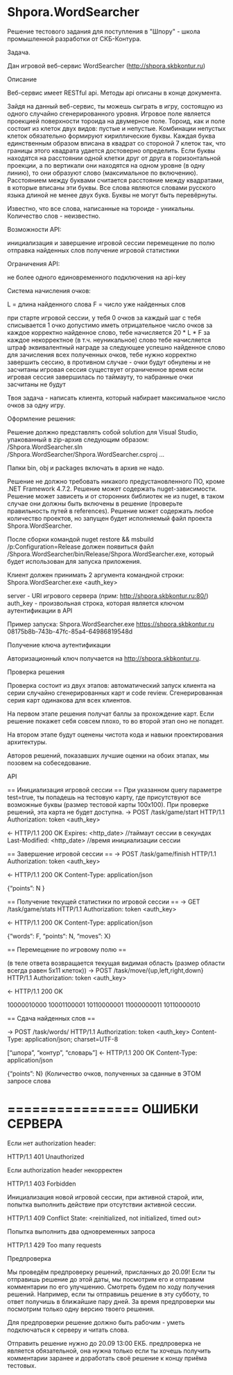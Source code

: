 # Shpora.WordSearcher
Решение тестового задания для поступления в "Шпору" - школа промышленной разработки от СКБ-Контура.

Задача.

Дан игровой веб-сервис WordSearcher (http://shpora.skbkontur.ru)

Описание
 
Веб-сервис имеет RESTful api. Методы api описаны в конце документа.
                                                                                                                     
Зайдя на данный веб-сервис, ты можешь сыграть в игру, состоящую из одного случайно сгенерированного уровня.
Игровое поле является проекцией поверхности тороида на двумерное поле. Тороид, как и поле состоит из клеток двух видов: пустые и непустые.
Комбинации непустых клеток обязательно формируют кириллические буквы. Каждая буква единственным образом вписана в квадрат со стороной 7 клеток так, что границы этого квадрата удается достоверно определить. 
Если буквы находятся на расстоянии одной клетки друг от друга в горизонтальной проекции, а по вертикали они находятся на одном уровне (в одну линию), то они образуют слово (максимальное по включению). Расстоянием между буквами считается расстояние между квадратами, в которые вписаны эти буквы. Все слова являются словами русского языка длиной не менее двух букв. Буквы не могут быть перевёрнуты.

Известно, что все слова, написанные на тороиде - уникальны. Количество слов - неизвестно.

Возможности API:

инициализация и завершение игровой сессии
перемещение по полю
отправка найденных слов
получение игровой статистики

Ограничения API:

не более одного единовременного подключения на api-key

Система начисления очков:

L = длина найденного слова
F = число уже найденных слов

при старте игровой сессии, у тебя 0 очков
за каждый шаг с тебя списывается 1 очко
допустимо иметь отрицательное число очков
за каждое корректно найденное слово, тебе начисляется  20 * L * F
за каждое некорректное (в т.ч. неуникальное) слово тебе начисляется штраф эквивалентный награде за следующее успешно найденное слово
для зачисления всех полученных очков, тебе нужно корректно завершить сессию, в противном случае - очки будут обнулены и не засчитаны
игровая сессия существует ограниченное время
если игровая сессия завершилась по таймауту, то набранные очки засчитаны не будут

Твоя задача - написать клиента, который набирает максимальное число очков за одну игру.


Оформление решения:

Решение должно представлять собой solution для Visual Studio, упакованный в zip-архив следующим образом:
/Shpora.WordSearcher.sln
/Shpora.WordSearcher/Shpora.WordSearcher.csproj
…

Папки bin, obj и packages включать в архив не надо.

Решение не должно требовать никакого предустановленного ПО, кроме .NET Framework 4.7.2. 
Решение может содержать nuget-зависимости.
Решение может зависеть и от сторонних библиотек не из nuget, в таком случае они должны быть включены в решение (проверьте правильность путей в references).
Решение может содержать любое количество проектов, но запущен будет исполняемый файл проекта Shpora.WordSearcher.


После сборки командой nuget restore && msbuild /p:Configuration=Release должен появиться файл /Shpora.WordSearcher/bin/Release/Shpora.WordSearcher.exe, который будет использован для запуска приложения.

Клиент должен принимать 2 аргумента командной строки: 
Shpora.WordSearcher.exe <server> <auth_key>

server - URI игрового сервера (прим: http://shpora.skbkontur.ru:80/)
auth_key - произвольная строка, которая является ключом аутентификации в API 

Пример запуска:
Shpora.WordSearcher.exe https://shpora.skbkontur.ru 08175b8b-743b-47fc-85a4-64986819548d


Получение ключа аутентификации

Авторизационный ключ получается на http://shpora.skbkontur.ru.

Проверка решения

Проверка состоит из двух этапов: автоматический запуск клиента на серии случайно сгенерированных карт и code review. Сгенерированная серия карт одинакова для всех клиентов.

На первом этапе решения получат баллы за прохождение карт. Если решение покажет себя совсем плохо, то во второй этап оно не попадет.

На втором этапе будут оценены чистота кода и навыки проектирования архитектуры.

Авторов решений, показавших лучшие оценки на обоих этапах, мы позовем на собеседование.

API

== Инициализация игровой сессии ==
При указанном query параметре test=true, ты попадешь на тестовую карту, где присутствуют все возможные буквы (размер тестовой карты 100х100). При проверке решений, эта карта не будет доступна.
->
POST /task/game/start HTTP/1.1
Authorization: token <auth_key>

<-
HTTP/1.1 200 OK
Expires: <http_date> //таймаут сессии в секундах
Last-Modified: <http_date> //время инициализации сессии

== Завершение игровой сессии ==
->
POST /task/game/finish HTTP/1.1
Authorization: token <auth_key>

<-
HTTP/1.1 200 OK
Content-Type: application/json

{“points”: N }


== Получение текущей статистики по игровой сессии == 
->
GET /task/game/stats HTTP/1.1
Authorization: token <auth_key>

<-
HTTP/1.1 200 OK
Сontent-Type: application/json

{“words“: F, “points“: N, “moves”: X}

== Перемещение по игровому полю ==

(в теле ответа возвращается текущая видимая область (размер области всегда равен 5x11 клеток))
->
POST /task/move/{up,left,right,down} HTTP/1.1
Authorization: token <auth_key>

<-
HTTP/1.1 200 OK

10000010000
10001100001
10110000001
11000000011
10110000010

== Сдача найденных слов ==

->
POST /task/words/ HTTP/1.1
Authorization: token <auth_key>
Content-Type: application/json; charset=UTF-8

[“шпора”, “контур”, “словарь”]
<-
HTTP/1.1 200 OK
Content-Type: application/json

{“points”: N} (Количество очков, полученных за сданные в ЭТОМ запросе слова





================
ОШИБКИ СЕРВЕРА
================

Если нет authorization header:

HTTP/1.1 401 Unauthorized

Ecли authorization header некорректен

HTTP/1.1 403 Forbidden

Инициализация новой игровой сессии, при активной старой, или, попытка выполнить действие при отсутствии активной сессии.

HTTP/1.1 409 Conflict
State: <reinitialized, not initialized, timed out>

Попытка выполнить два одновременных запроса

HTTP/1.1 429 Too many requests

Предпроверка

Мы проведём предпроверку решений, присланных до 20.09! Если ты отправишь решение до этой даты, мы посмотрим его и отправим комментарии по его улучшению. Смотреть будем по ходу получения решений. Например, если ты отправишь решение в эту субботу, то ответ получишь в ближайшие пару дней. За время предпроверки мы посмотрим только одну версию твоего решения.

Для предпроверки решение должно быть рабочим - уметь подключаться к серверу и читать слова.

Отправить решение нужно до 20.09 13:00 ЕКБ. предпроверка не является обязательной, она нужна только если ты хочешь получить комментарии заранее и доработать своё решение к концу приёма тестовых.

